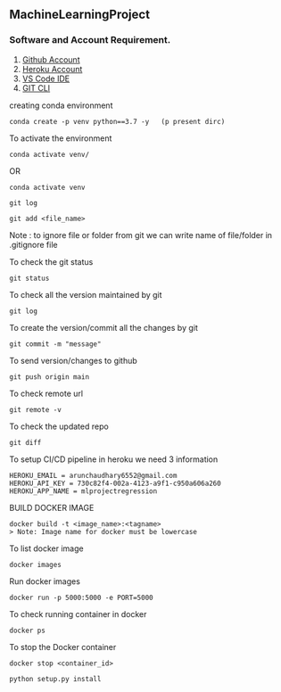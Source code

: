 ## MachineLearningProject

### Software and Account Requirement.

1. [Github Account](https://github.com/)
2. [Heroku Account](https://id.heroku.com/login)
3. [VS Code IDE](https://code.visualstudio.com/download)
4. [GIT CLI](https://git-scm.com/downloads)

creating  conda environment 
```
conda create -p venv python==3.7 -y   (p present dirc)
```
To activate the environment
```
conda activate venv/
```
OR
```
conda activate venv
```

```
git log
```

```
git add <file_name>
```

Note : to ignore file or folder from git we can write name of file/folder in .gitignore file

To check the git status 
```
git status
```
To check all the version maintained by git
```
git log
```

To create the version/commit all the changes by git 
```
git commit -m "message"
```
To send version/changes to github
```
git push origin main
```

To check remote url 

```
git remote -v
```
To check the updated repo 

```
git diff
```
To setup CI/CD pipeline in heroku we need 3 information
```
HEROKU_EMAIL = arunchaudhary6552@gmail.com
HEROKU_API_KEY = 730c82f4-002a-4123-a9f1-c950a606a260
HEROKU_APP_NAME = mlprojectregression
```

BUILD DOCKER IMAGE
```
docker build -t <image_name>:<tagname>
> Note: Image name for docker must be lowercase
```


To list docker image

```
docker images
```

Run docker images

```
docker run -p 5000:5000 -e PORT=5000 
```

To check running container in docker

```
docker ps
```
To stop the Docker container

```
docker stop <container_id>
```

```
python setup.py install
```